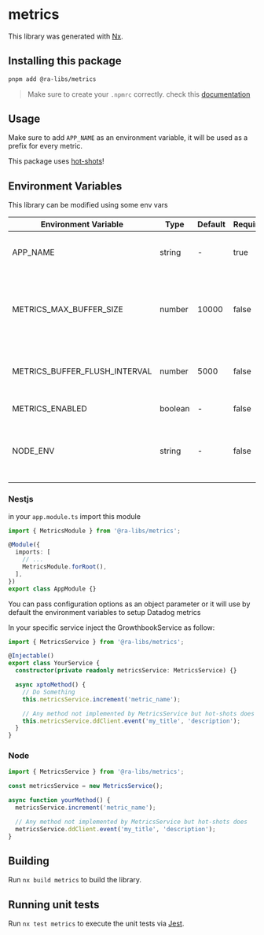 # metrics

This library was generated with [Nx](https://nx.dev).

## Installing this package

```bash
pnpm add @ra-libs/metrics
```

> Make sure to create your `.npmrc` correctly. check this [documentation](../../docs/NPMRC.md)

## Usage

Make sure to add `APP_NAME` as an environment variable, it will be used as a prefix for every metric.

This package uses [hot-shots](https://github.com/brightcove/hot-shots)!

## Environment Variables

This library can be modified using some env vars

| Environment Variable          | Type    | Default | Required | Description                                                                                              |
| ----------------------------- | ------- | ------- | -------- | -------------------------------------------------------------------------------------------------------- |
| APP_NAME                      | string  | -       | true     | To set the metrics prefix, required unless you pass the prefix param                                     |
| METRICS_MAX_BUFFER_SIZE       | number  | 10000   | false    | If larger than 0, metrics will be buffered and only sent when the string length is greater than the size |
| METRICS_BUFFER_FLUSH_INTERVAL | number  | 5000    | false    | If buffering is in use, this is the time in ms to always flush any buffered metrics                      |
| METRICS_ENABLED               | boolean | -       | false    | Enable/Disable send metrics                                                                              |
| NODE_ENV                      | string  | -       | false    | If METRICS_ENABLED not set and NODE_ENV is production, this lib will send metrics                        |

### Nestjs

in your `app.module.ts` import this module

```ts
import { MetricsModule } from '@ra-libs/metrics';

@Module({
  imports: [
    // ...
    MetricsModule.forRoot(),
  ],
})
export class AppModule {}
```

You can pass configuration options as an object parameter or it will use by default the environment variables to setup Datadog metrics

In your specific service inject the GrowthbookService as follow:

```ts
import { MetricsService } from '@ra-libs/metrics';

@Injectable()
export class YourService {
  constructor(private readonly metricsService: MetricsService) {}

  async xptoMethod() {
    // Do Something
    this.metricsService.increment('metric_name');

    // Any method not implemented by MetricsService but hot-shots does
    this.metricsService.ddClient.event('my_title', 'description');
  }
}
```

### Node

```ts
import { MetricsService } from '@ra-libs/metrics';

const metricsService = new MetricsService();

async function yourMethod() {
  metricsService.increment('metric_name');

  // Any method not implemented by MetricsService but hot-shots does
  metricsService.ddClient.event('my_title', 'description');
}
```

## Building

Run `nx build metrics` to build the library.

## Running unit tests

Run `nx test metrics` to execute the unit tests via [Jest](https://jestjs.io).
